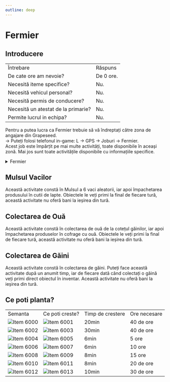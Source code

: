 ```yaml
---
outline: deep
---
```


# Fermier

## Introducere

<table>
    <tr>
        <td>Întrebare</td>
        <td>Răspuns</td>
    </tr>
    <tr>
        <td>De cate ore am nevoie?</td>
        <td>De 0 ore.</td>
    </tr>
    <tr>
        <td>Necesită iteme specifice?</td>
        <td>Nu.</td>
    </tr>
    <tr>
        <td>Necesită vehicul personal?</td>
        <td>Nu.</td>
    </tr>
    <tr>
        <td>Necesită permis de conducere?</td>
        <td>Nu.</td>
    </tr>
    <tr>
        <td>Necesită un atestat de la primarie?</td>
        <td>Nu.</td>
    </tr>
    <tr>
        <td>Permite lucrul in echipa?</td>
        <td>Nu.</td>
    </tr>
</table>

Pentru a putea lucra ca <span class="button-p-job">Fermier</span> trebuie să vă îndreptați către zona de angajare din Grapeseed.
<br>-> Puteți folosi telefonul in-game:<span class="button-p-job"> L -> GPS -> Joburi -> Fermier</span>.
<br>
Acest job este împărțit pe mai multe activități, toate disponibile în aceași zonă. Mai jos sunt toate activitățile disponibile cu informațiile specifice.

<details>
  <summary>Fermier</summary>
  <img src="https://imgur.com/a/DYQHh3J" alt="Farmer">
</details>

## Mulsul Vacilor

Această activitate constă în Mulsul a 6 vaci aleatorii, iar apoi împachetarea produsului în cutii de lapte. Obiectele le veți primi la final de fiecare tură, această activitate nu oferă bani la ieșirea din tură.

## Colectarea de Ouă

Această activitate constă în colectarea de ouă de la cotețul găinilor, iar apoi împachetarea produselor în cofrage cu ouă. Obiectele le veți primi la final de fiecare tură, această activitate nu oferă bani la ieșirea din tură.

## Colectarea de Găini

Această activitate constă în colectarea de găini. Puteți face această activitate după un anumit timp, iar de fiecare dată când colectați o găină veți primi direct obiectul în inventar. Această activitate nu oferă bani la ieșirea din tură.

## Ce poti planta? 
<table>
    <tr>
        <td>Semanta</td>
        <td>Ce poti creste?</td>
        <td>Timp de crestere</td>
        <td>Ore necesare</td>
    </tr>
    <tr>
        <td><div class="image-row">
        <img src="https://v.b-zone.ro/images/items/6000.png" alt="Item 6000"></div></td>
        <td><div class="image-row">
        <img src="https://v.b-zone.ro/images/items/6001.png" alt="Item 6001"></div></td>
        <td>20min</td>
        <td>40 de ore</td>
    </tr>
    <tr>
        <td><div class="image-row">
        <img src="https://v.b-zone.ro/images/items/6002.png" alt="Item 6002"></div></td>
        <td><div class="image-row">
        <img src="https://v.b-zone.ro/images/items/6003.png" alt="Item 6003"></div></td>
        <td>30min</td>
        <td>40 de ore</td>
    </tr>
    <tr>
        <td><div class="image-row">
        <img src="https://v.b-zone.ro/images/items/6004.png" alt="Item 6004"></div></td>
        <td><div class="image-row">
        <img src="https://v.b-zone.ro/images/items/6005.png" alt="Item 6005"></div></td>
        <td>6min</td>
        <td>5 ore</td>
    </tr>
    <tr>
        <td><div class="image-row">
        <img src="https://v.b-zone.ro/images/items/6006.png" alt="Item 6006"></div></td>
        <td><div class="image-row">
        <img src="https://v.b-zone.ro/images/items/6007.png" alt="Item 6007"></div></td>
        <td>6min</td>
        <td>10 ore</td>
    </tr>
    <tr>
        <td><div class="image-row">
        <img src="https://v.b-zone.ro/images/items/6008.png" alt="Item 6008"></div></td>
        <td><div class="image-row">
        <img src="https://v.b-zone.ro/images/items/6009.png" alt="Item 6009"></div></td>
        <td>8min</td>
        <td>15 ore</td>
    </tr>
    <tr>
        <td><div class="image-row">
        <img src="https://v.b-zone.ro/images/items/6010.png" alt="Item 6010"></div></td>
        <td><div class="image-row">
        <img src="https://v.b-zone.ro/images/items/6011.png" alt="Item 6011"></div></td>
        <td>8min</td>
        <td>20 de ore</td>
    </tr>
    <tr>
        <td><div class="image-row">
        <img src="https://v.b-zone.ro/images/items/6012.png" alt="Item 6012"></div></td>
        <td><div class="image-row">
        <img src="https://v.b-zone.ro/images/items/6013.png" alt="Item 6013"></div></td>
        <td>10min</td>
        <td>30 de ore</td>
    </tr>
</table>